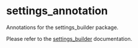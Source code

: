 # settings_annotation
Annotations for the settings_builder package.

Please refer to the [settings_builder](../settings_builder) documentation.

